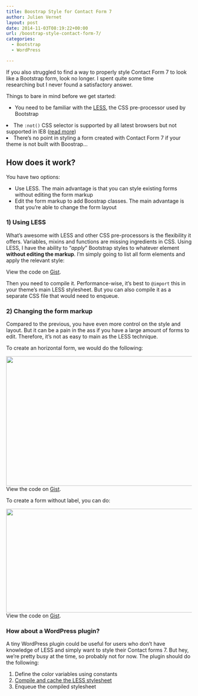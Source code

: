```yaml
---
title: Boostrap Style for Contact Form 7
author: Julien Vernet
layout: post
date: 2014-11-03T08:19:22+00:00
url: /boostrap-style-contact-form-7/
categories:
  - Bootstrap
  - WordPress

---
```

If you also struggled to find a way to properly style Contact Form 7 to look like a Bootstrap form, look no longer. I spent quite some time researching but I never found a satisfactory answer.

Things to bare in mind before we get started:

  * You need to be familiar with the [LESS][1], the CSS pre-processor used by Bootstrap
<li class=" pre-active">
  The <code class="">:not()</code> CSS selector is supported by all latest browsers but not supported in IE8 (<a href="http://caniuse.com/#feat=css-sel3">read more</a>)
</li>
<li class=" pre-active">
  There&#8217;s no point in styling a form created with Contact Form 7 if your theme is not built with Boostrap&#8230;
</li>

## How does it work?

You have two options:

  * Use LESS. The main advantage is that you can style existing forms without editing the form markup
  * Edit the form markup to add Boostrap classes. The main advantage is that you&#8217;re able to change the form layout

### 1) Using LESS

What&#8217;s awesome with LESS and other CSS pre-processors is the flexibility it offers. Variables, mixins and functions are missing ingredients in CSS. Using LESS, I have the ability to &#8220;_apply_&#8221; Bootstrap styles to whatever element **without editing the markup**. I&#8217;m simply going to list all form elements and apply the relevant style:

<div class="oembed-gist">
  <noscript>
    View the code on <a href="https://gist.github.com/SiamKreative/f6e1075a285b64ac143f">Gist</a>.
  </noscript>
</div>

Then you need to compile it. Performance-wise, it&#8217;s best to `@import` this in your theme&#8217;s main LESS stylesheet. But you can also compile it as a separate CSS file that would need to enqueue.

### 2) Changing the form markup

Compared to the previous, you have even more control on the style and layout. But it can be a pain in the ass if you have a large amount of forms to edit. Therefore, it&#8217;s not as easy to main as the LESS technique.

To create an horizontal form, we would do the following:

<img class="alignnone" src="https://i.imgur.com/UTRRPvU.png" alt="" width="730" height="351" />

<div class="oembed-gist">
  <noscript>
    View the code on <a href="https://gist.github.com/SiamKreative/dff76d2d1e85fb9d3c9a">Gist</a>.
  </noscript>
</div>

To create a form without label, you can do:

<img class="alignnone" src="https://i.imgur.com/NiEgRDc.png" alt="" width="730" height="281" />

<div class="oembed-gist">
  <noscript>
    View the code on <a href="https://gist.github.com/SiamKreative/a49611860bc1713a32c6">Gist</a>.
  </noscript>
</div>

### How about a WordPress plugin?

A tiny WordPress plugin could be useful for users who don&#8217;t have knowledge of LESS and simply want to style their Contact forms 7. But hey, we&#8217;re pretty busy at the time, so probably not for now. The plugin should do the following:

  1. Define the color variables using constants
  2. [Compile and cache the LESS stylesheet][2]
  3. Enqueue the compiled stylesheet

 [1]: http://lesscss.org/
 [2]: http://www.tailored4wp.com/how-to-use-less-auto-compiler-in-your-next-wordpress-project-quick-tip-361/